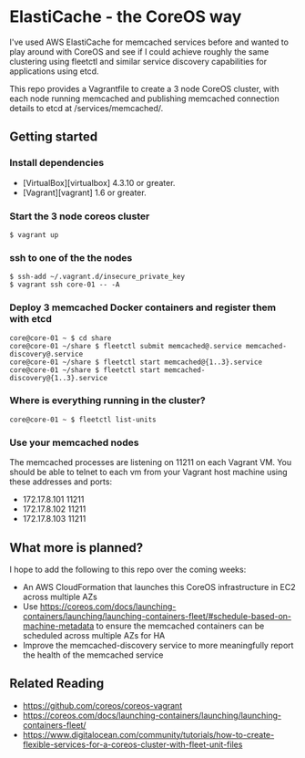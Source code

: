 # ElastiCache - the CoreOS way

I've used AWS ElastiCache for memcached services before and wanted to play
around with CoreOS and see if I could achieve roughly the same clustering using
fleetctl and similar service discovery capabilities for applications using etcd.

This repo provides a Vagrantfile to create a 3 node CoreOS cluster, with each node
running memcached and publishing memcached connection details to etcd at /services/memcached/.

## Getting started

### Install dependencies
 * [VirtualBox][virtualbox] 4.3.10 or greater.
 * [Vagrant][vagrant] 1.6 or greater.

### Start the 3 node coreos cluster

  ```shell
  $ vagrant up
  ```

### ssh to one of the the nodes

  ```shell
  $ ssh-add ~/.vagrant.d/insecure_private_key
  $ vagrant ssh core-01 -- -A
  ```

### Deploy 3 memcached Docker containers and register them with etcd

  ```shell
  core@core-01 ~ $ cd share
  core@core-01 ~/share $ fleetctl submit memcached@.service memcached-discovery@.service
  core@core-01 ~/share $ fleetctl start memcached@{1..3}.service
  core@core-01 ~/share $ fleetctl start memcached-discovery@{1..3}.service
  ```

### Where is everything running in the cluster?

  ```shell
  core@core-01 ~ $ fleetctl list-units
  ```

### Use your memcached nodes

The memcached processes are listening on 11211 on each Vagrant VM. You should
be able to telnet to each vm from your Vagrant host machine using these addresses
and ports:

 * 172.17.8.101 11211
 * 172.17.8.102 11211
 * 172.17.8.103 11211

## What more is planned?

I hope to add the following to this repo over the coming weeks:

 * An AWS CloudFormation that launches this CoreOS infrastructure in EC2 across multiple AZs
 * Use https://coreos.com/docs/launching-containers/launching/launching-containers-fleet/#schedule-based-on-machine-metadata to ensure the memcached containers can be scheduled across multiple AZs for HA
 * Improve the memcached-discovery service to more meaningfully report the health of the memcached service

## Related Reading
 * https://github.com/coreos/coreos-vagrant
 * https://coreos.com/docs/launching-containers/launching/launching-containers-fleet/
 * https://www.digitalocean.com/community/tutorials/how-to-create-flexible-services-for-a-coreos-cluster-with-fleet-unit-files
